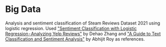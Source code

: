 # Big Data
Analysis and sentiment classification of Steam Reviews Dataset 2021 using logistic regression.
Used ["Sentiment Classification with Logistic Regression - Analyzing Yelp Reviews"](https://towardsdatascience.com/sentiment-classification-with-logistic-regression-analyzing-yelp-reviews-3981678c3b44/) by Dehao Zhang and ["A Guide to Text Classification and Sentiment Analysis"](https://web.archive.org/web/20230226024940/https://towardsdatascience.com/a-guide-to-text-classification-and-sentiment-analysis-2ab021796317) by Abhijit Roy as references.
